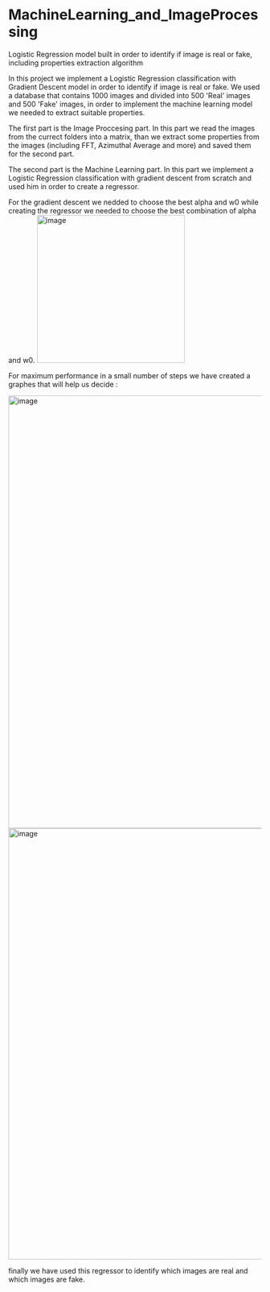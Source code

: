 # MachineLearning_and_ImageProcessing
Logistic Regression model built in order to identify if image is real or fake, including properties extraction algorithm

In this project we implement a Logistic Regression classification with Gradient Descent model in order to identify if image is real or fake.
We used a database that contains 1000 images and divided into 500 'Real' images and 500 'Fake' images, in order to implement the machine learning model
we needed to extract suitable properties.

The first part is the Image Proccesing part.
In this part we read the images from the currect folders into a matrix, than we extract some properties from the images (including FFT, Azimuthal Average and more)
and saved them for the second part.

The second part is the Machine Learning part.
In this part we implement a Logistic Regression classification with gradient descent from scratch and used him in order to create a regressor.

For the gradient descent we nedded to choose the best alpha and w0 
while creating the regressor we needed to choose the best combination of alpha and w0.
        <img width="294" alt="image" src="https://user-images.githubusercontent.com/88097271/164233610-a0127445-c4e4-49f7-8936-9c6ec59a2552.png">

For maximum performance in a small number of steps we have created a graphes that will help us decide :

<img width="860" alt="image" src="https://user-images.githubusercontent.com/88097271/164234188-7422beb7-cdb0-4e87-aa90-e1b001a7dce1.png"><img width="857" alt="image" src="https://user-images.githubusercontent.com/88097271/164234246-50a15d7a-9e02-4430-aaed-009549e3b3bb.png">

finally we have used this regressor to identify which images are real and which images are fake.
